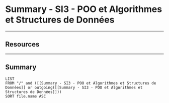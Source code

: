 # Summary - SI3 - POO et Algorithmes et Structures de Données
---
## Resources

---
## Summary

```dataview
LIST
FROM "/" and ([[Summary - SI3 - POO et Algorithmes et Structures de Données]] or outgoing([[Summary - SI3 - POO et Algorithmes et Structures de Données]]))
SORT file.name ASC
```

